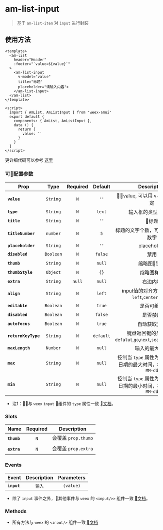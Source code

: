 # am-list-input

> 基于 `am-list-item` 对 `input` 进行封装


## 使用方法 

```vue
<template>
  <am-list
    header="Header"
    :footer="`value=${value}`"
  >
    <am-list-input 
      v-model="value"
      title="标题"
      placeholder="请输入内容">
    </am-list-input>
  </am-list>
</template>

<script>
  import { AmList, AmListInput } from 'weex-amui'
  export default {
    components: { AmList, AmListInput },
    data () {
      return {
        value: ''
      }
    }
  }
</script>

```
更详细代码可以参考 [这里](TODO)

### 可配置参数
| Prop	 | Type | Required | Default | Description |
| ---- |:----:|:---:|:-------:|:----------:|
| **`value`** | `String` | `N` | `''` | value, 可以用 `v-model` 双向绑定 |
| **`type`** | `String` | `N` | `text`  | 输入框的类型（注1） |
| **`title`** | `String` | `N` | `''` | 标题 |
| **`titleNumber`** | `number` | `N` | `5`  | 标题的文字个数，可用 `2-7` 之间的数字	 |
| **`placeholder`** | `String` | `N` | `''` | placeholder |
| **`disabled`** | `Boolean` | `N` | `false` | 禁用 |
| **`thumb`** | `String` | `N` | `null` | 缩略图链接 |
| **`thumbStyle`** | `Object` | `N` | `{}` | 缩略图样式 |
| **`extra`** | `String` | `null` | `null` | 右边内容 |
| **`align`** | `String` | `N` | `left` | input值的对齐方式，可选：`left`,`center`,`right` |
| **`editable`** | `Boolean` | `N` | `true` | 是否可编辑 |
| **`disabled`** | `Boolean` | `N` | `false` | 是否禁用 |
| **`autofocus`** | `Boolean` | `N` | `true` | 自动获取光标 |
| **`returnKeyType`** | `String` | `N` | `default` | 键盘返回键的类型,支持 `defalut`,`go`,`next`,`search`,`send`,`done` |
| **`maxLength`** | `Number` | `N` | `null` | 输入的最大长度 |
| **`max`** | `String` | `N` | `null` | 控制当 `type` 属性为 `date` 时选择日期的最大时间，格式为 `yyyy-MM-dd` |
| **`min`** | `String` | `N` | `null` | 控制当 `type` 属性为 `date` 时选择日期的最小时间，格式为 `yyyy-MM-dd` |


- 注1：与 `weex` `input` 组件的 `type` 属性一致 [文档](http://weex.apache.org/cn/references/components/input.html#te-xing)。



### Slots
| Name | Required | Description |
| ---- |:---:|:----------:|
| **`thumb`** | `N` | 会覆盖 `prop.thumb` |
| **`extra`** | `N` | 会覆盖 `prop.extra` |

### Events
| Event	 | Description | Parameters |
| ---- |:----------:|:----:|
| **`input`** | `输入` | `(value)` |

- 除了 `input` 事件之外，其他事件与 `weex` 的 `<input/>>` 组件一致 [文档](http://weex.apache.org/cn/references/components/input.html#shi-jian)。

### Methods
- 所有方法与 `weex` 的 `<input/>` 组件一致 [文档](http://weex.apache.org/cn/references/components/input.html#methods)